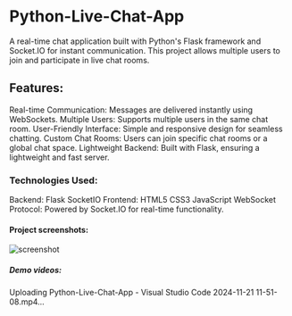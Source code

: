# Python-Live-Chat-App

A real-time chat application built with Python's Flask framework and Socket.IO for instant communication. This project allows multiple users to join and participate in live chat rooms.

## Features:

Real-time Communication: Messages are delivered instantly using WebSockets.
Multiple Users: Supports multiple users in the same chat room.
User-Friendly Interface: Simple and responsive design for seamless chatting.
Custom Chat Rooms: Users can join specific chat rooms or a global chat space.
Lightweight Backend: Built with Flask, ensuring a lightweight and fast server.

### Technologies Used: 

Backend:
Flask
SocketIO
Frontend:
HTML5
CSS3
JavaScript
WebSocket Protocol: Powered by Socket.IO for real-time functionality.

#### Project screenshots:
![screenshot](https://github.com/user-attachments/assets/6371babf-ec8a-4e4e-bf3f-bd1e166f1069)

##### Demo videos:
Uploading Python-Live-Chat-App - Visual Studio Code 2024-11-21 11-51-08.mp4…






